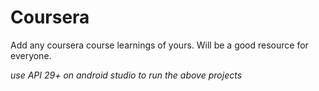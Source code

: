 # Coursera
Add any coursera course learnings of yours. Will be a good resource for everyone.

*use API 29+ on android studio to run the above projects*

